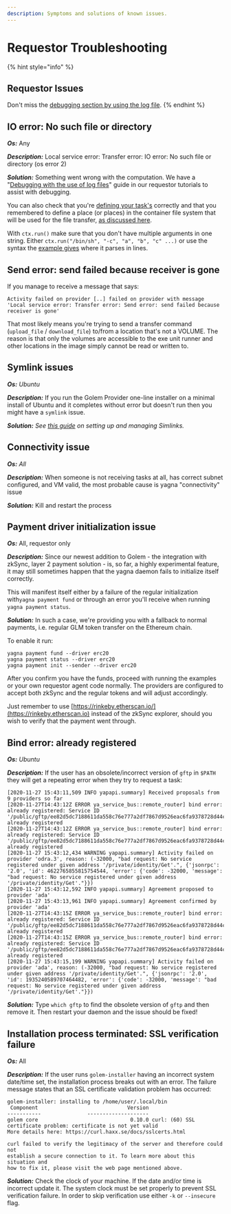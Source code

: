 ```yaml
---
description: Symptoms and solutions of known issues.
---
```


# Requestor Troubleshooting

{% hint style="info" %}
## Requestor Issues

Don't miss the [debugging section by using the log file](../requestor-tutorials/debugging.md#reading-the-log-file).
{% endhint %}

## IO error: No such file or directory

_**Os:**_ Any

_**Description:**_ Local service error: Transfer error: IO error: No such file or directory (os error 2)

_**Solution:**_ Something went wrong with the computation. We have a "[Debugging with the use of log files](https://handbook.golem.network/requestor-tutorials/debugging)" guide in our requestor tutorials to assist with debugging.

You can also check that you're [defining your task's](https://handbook.golem.network/requestor-tutorials/golem-application-fundamentals/hl-api-work-generator-pattern) correctly and that you remembered to define a place (or places) in the container file system that will be used for the file transfer, [as discussed here](https://handbook.golem.network/requestor-tutorials/golem-application-fundamentals#input-and-output).

With `ctx.run()` make sure that you don't have multiple arguments in one string. Either `ctx.run("/bin/sh", "-c", "a", "b", "c" ...)` or use the syntax the [example gives](../requestor-tutorials/task-processing-development/task-example-2-hashcat.md#the-requestor-agent-code) where it parses in lines.

## Send error: send failed because receiver is gone

If you manage to receive a message that says:

`Activity failed on provider [..] failed on provider with message 'Local service error: Transfer error: Send error: send failed because receiver is gone'`

That most likely means you're trying to send a transfer command (`upload_file` / `download_file`) to/from a location that's not a VOLUME. The reason is that only the volumes are accessible to the exe unit runner and other locations in the image simply cannot be read or written to.

## Symlink issues

_**Os:** Ubuntu_

_**Description:**_ If you run the Golem Provider one-line installer on a minimal install of Ubuntu and it completes without error but doesn't run then you might have a `symlink` issue.

_**Solution:** See_ [_this guide_](https://websiteforstudents.com/setup-and-manage-symlinks-on-ubuntu-18-04-16-04/) _on setting up and managing Simlinks._

## Connectivity issue

_**Os:** All_

_**Description:**_ When someone is not receiving tasks at all, has correct subnet configured, and VM valid, the most probable cause is yagna "connectivity" issue

_**Solution:**_ Kill and restart the process

## Payment driver initialization issue

_**Os:**_ All, requestor only

_**Description:**_ Since our newest addition to Golem - the integration with zkSync, layer 2 payment solution - is, so far, a highly experimental feature, it may still sometimes happen that the yagna daemon fails to initialize itself correctly.

This will manifest itself either by a failure of the regular initialization with`yagna payment fund` or through an error you'll receive when running `yagna payment status`.

_**Solution:**_ In such a case, we're providing you with a fallback to normal payments, i.e. regular GLM token transfer on the Ethereum chain.

To enable it run:

```
yagna payment fund --driver erc20
yagna payment status --driver erc20
yagna payment init --sender --driver erc20
```

After you confirm you have the funds, proceed with running the examples or your own requestor agent code normally. The providers are configured to accept both zkSync and the regular tokens and will adjust accordingly.

Just remember to use [https://rinkeby.etherscan.io/](https://rinkeby.etherscan.io) instead of the zkSync explorer, should you wish to verify that the payment went through.

## Bind error: already registered

_**Os:** Ubuntu_

_**Description:**_ If the user has an obsolete/incorrect version of `gftp` in `$PATH` they will get a repeating error when they try to request a task:

```
[2020-11-27 15:43:11,509 INFO yapapi.summary] Received proposals from 9 providers so far
[2020-11-27T14:43:12Z ERROR ya_service_bus::remote_router] bind error: already registered: Service ID '/public/gftp/ee82d5dc7188611da558c76e777a2df7867d9526eac6fa9378728d44ca4a2a10/GetMetadata' already registered
[2020-11-27T14:43:12Z ERROR ya_service_bus::remote_router] bind error: already registered: Service ID '/public/gftp/ee82d5dc7188611da558c76e777a2df7867d9526eac6fa9378728d44ca4a2a10/GetChunk' already registered
[2020-11-27 15:43:12,434 WARNING yapapi.summary] Activity failed on provider 'odra.3', reason: (-32000, "bad request: No service registered under given address '/private/identity/Get'.", {'jsonrpc': '2.0', 'id': 4622765855815754544, 'error': {'code': -32000, 'message': "bad request: No service registered under given address '/private/identity/Get'."}})
[2020-11-27 15:43:12,592 INFO yapapi.summary] Agreement proposed to provider 'ada'
[2020-11-27 15:43:13,961 INFO yapapi.summary] Agreement confirmed by provider 'ada'
[2020-11-27T14:43:15Z ERROR ya_service_bus::remote_router] bind error: already registered: Service ID '/public/gftp/ee82d5dc7188611da558c76e777a2df7867d9526eac6fa9378728d44ca4a2a10/GetMetadata' already registered
[2020-11-27T14:43:15Z ERROR ya_service_bus::remote_router] bind error: already registered: Service ID '/public/gftp/ee82d5dc7188611da558c76e777a2df7867d9526eac6fa9378728d44ca4a2a10/GetChunk' already registered
[2020-11-27 15:43:15,199 WARNING yapapi.summary] Activity failed on provider 'ada', reason: (-32000, "bad request: No service registered under given address '/private/identity/Get'.", {'jsonrpc': '2.0', 'id': 1935240589707464482, 'error': {'code': -32000, 'message': "bad request: No service registered under given address '/private/identity/Get'."}})
```

_**Solution:**_ Type `which gftp` to find the obsolete version of `gftp` and then remove it. Then restart your daemon and the issue should be fixed!

## Installation process terminated: SSL verification failure

_**Os:**_ All

_**Description:**_ If the user runs `golem-installer` having an incorrect system date/time set, the installation process breaks out with an error. The failure message states that an SSL certificate validation problem has occurred:

```
golem-installer: installing to /home/user/.local/bin
 Component                             Version
-----------               --------------------
golem core                              0.10.0 curl: (60) SSL certificate problem: certificate is not yet valid
More details here: https://curl.haxx.se/docs/sslcerts.html

curl failed to verify the legitimacy of the server and therefore could not
establish a secure connection to it. To learn more about this situation and
how to fix it, please visit the web page mentioned above.
```

_**Solution:**_ Check the clock of your machine. If the date and/or time is incorrect update it. The system clock must be set properly to prevent SSL verification failure. In order to skip verification use either `-k` or `--insecure` flag.

